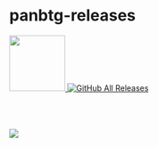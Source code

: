 # panbtg-releases
<a href="https://github.com/TheArmagan/panbtg-releases/releases/latest">
<img width="100" src="https://da-box.herokuapp.com/&1603291592580-7ju_mdbFatB5FzcJ-dlbtn.png">
</a>
<a href="https://github.com/TheArmagan/EasyImage/panbtg-releases">
<img alt="GitHub All Releases" src="https://img.shields.io/github/downloads/TheArmagan/panbtg-releases/total?logo=github&style=for-the-badge">
</a>
<br><br>

<br><br>
<img src="https://cdn.discordapp.com/attachments/775348843696357388/775689219418619924/unknown.png">

